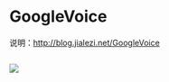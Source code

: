 # GoogleVoice

说明：http://blog.jialezi.net/GoogleVoice


```wget -N --no-check-certificate https://raw.githubusercontent.com/jialezi/GoogleVoice/master/gv.sh && chmod +x gv.sh && bash gv.sh

```


![](https://i.imgur.com/yQeBxnm.gif)
